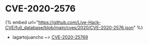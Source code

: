 # CVE-2020-2576
{% embed url="https://github.com/Live-Hack-CVE/full_database/blob/main/cves/2020/CVE-2020-2576.json" %}

* lagartojuancho ~> [CVE-2020-25769](https://www.alice-snow.ru/2020/database/cve-2020-2576/cve-2020-25769-lagartojuancho)